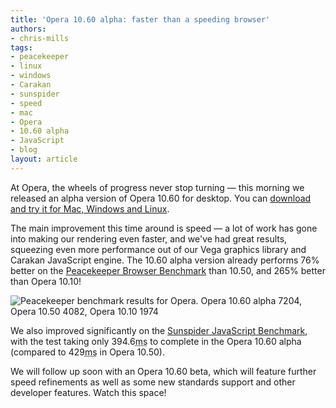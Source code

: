 ```yaml
---
title: 'Opera 10.60 alpha: faster than a speeding browser'
authors:
- chris-mills
tags:
- peacekeeper
- linux
- windows
- Carakan
- sunspider
- speed
- mac
- Opera
- 10.60 alpha
- JavaScript
- blog
layout: article
---
```

<p>At Opera, the wheels of progress never stop turning — this morning we released an alpha version of Opera 10.60 for desktop. You can <a href="http://www.opera.com/browser/next/">download and try it for Mac, Windows and Linux</a>.</p>

<p>The main improvement this time around is speed — a lot of work has gone into making our rendering even faster, and we&#39;ve had great results, squeezing even more performance out of our Vega graphics library and Carakan JavaScript engine. The 10.60 alpha version already performs 76% better on the <a href="http://service.futuremark.com/peacekeeper/index.action">Peacekeeper Browser Benchmark</a> than 10.50, and 265% better than Opera 10.10!</p>

<img src="http://files.myopera.com/chrismills/blog/peacekeeper.png" alt="Peacekeeper benchmark results for Opera. Opera 10.60 alpha 7204, Opera 10.50 4082, Opera 10.10 1974" />

<p>We also improved significantly on the <a href="http://www2.webkit.org/perf/sunspider-0.9/sunspider.html">Sunspider JavaScript Benchmark</a>, with the test taking only 394.6<acronym title="milliseconds">ms</acronym> to complete in the Opera 10.60 alpha (compared to 429<acronym title="milliseconds">ms</acronym> in Opera 10.50).</p>

<p>We will follow up soon with an Opera 10.60 beta, which will feature further speed refinements as well as some new standards support and other developer features. Watch this space!</p>
